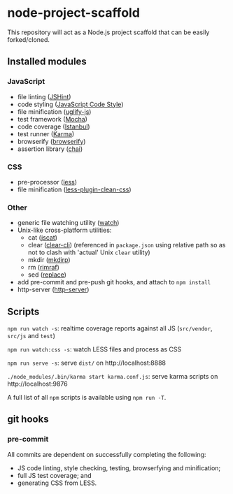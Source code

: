 # node-project-scaffold

This repository will act as a Node.js project scaffold that can be easily forked/cloned.

## Installed modules

### JavaScript
* file linting ([JSHint](https://www.npmjs.com/package/jshint))
* code styling ([JavaScript Code Style](https://www.npmjs.com/package/jscs))
* file minification ([uglify-js](https://www.npmjs.com/package/uglify-js))
* test framework ([Mocha](https://www.npmjs.com/package/mocha))
* code coverage ([Istanbul](https://www.npmjs.com/package/istanbul))
* test runner ([Karma](https://www.npmjs.com/package/karma))
* browserify ([browserify](https://www.npmjs.com/package/browserify))
* assertion library ([chai](http://chaijs.com/guide/styles/#assert))

### CSS
* pre-processor ([less](https://www.npmjs.com/package/less))
* file minification ([less-plugin-clean-css](https://www.npmjs.com/package/less-plugin-clean-css))

### Other
* generic file watching utility ([watch](https://www.npmjs.com/package/watch))
* Unix-like cross-platform utilities:
  * cat ([jscat](https://www.npmjs.com/package/jscat))
  * clear ([clear-cli](https://www.npmjs.com/package/clear-cli)) (referenced in `package.json` using relative path so as not to clash with 'actual' Unix `clear` utility)
  * mkdir ([mkdirp](https://www.npmjs.com/package/mkdirp))
  * rm ([rimraf](https://www.npmjs.com/package/rimraf))
  * sed ([replace](https://www.npmjs.com/package/replace))
* add pre-commit and pre-push git hooks, and attach to `npm install`
* http-server ([http-server](https://www.npmjs.com/package/http-server))

## Scripts

`npm run watch -s`: realtime coverage reports against all JS (`src/vendor`, `src/js` and `test`)

`npm run watch:css -s`: watch LESS files and process as CSS

`npm run serve -s`: serve `dist/` on http://localhost:8888

`./node_modules/.bin/karma start karma.conf.js`: serve karma scripts on http://localhost:9876

A full list of all `npm` scripts is available using `npm run -T`.

## git hooks

### pre-commit

All commits are dependent on successfully completing the following:

* JS code linting, style checking, testing, browserfying and minification;
* full JS test coverage; and
* generating CSS from LESS.

